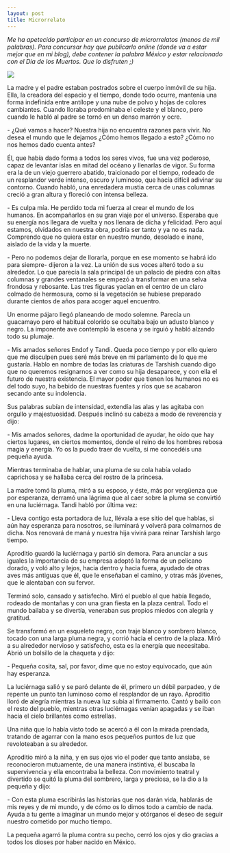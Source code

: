 ```yaml
---
layout: post
title: Microrrelato
---
```



_Me ha apetecido participar en un concurso de microrrelatos (menos de mil palabras). Para concursar hay que publicarlo online 
(donde va a estar mejor que en mi blog), debe contener la palabra México y estar relacionado con el Dia de los Muertos.
 Que lo disfruten ;)_

![](https://i.imgur.com/4VecwHF.png)

La madre y el padre estaban postrados sobre el cuerpo inmóvil de su hija. Ella, la creadora del espacio y el tiempo, donde todo ocurre, mantenía una forma indefinida entre antílope y una nube de polvo y hojas de colores cambiantes. Cuando lloraba predominaba el celeste y el blanco, pero cuando le habló al padre se tornó en un denso marrón y ocre. 


\- ¿Qué vamos a hacer? Nuestra hija no encuentra razones para vivir. No desea el mundo que le dejamos ¿Cómo hemos llegado a esto? ¿Cómo no nos hemos dado cuenta antes?

Él, que había dado forma a todos los seres vivos, fue una vez poderoso, capaz de levantar islas en mitad del océano y llenarlas de vigor. Su forma era la de un viejo guerrero abatido, traicionado por el tiempo, rodeado de un resplandor verde intenso, oscuro y luminoso, que hacía difícil adivinar su contorno. Cuando habló, una enredadera mustia cerca de unas columnas creció a gran altura  y floreció con intensa belleza.

\- Es culpa mía. He perdido toda mi fuerza al crear el mundo de los humanos. En acompañarlos en su gran viaje por el universo. Esperaba que su energía nos llegara de vuelta y nos llenara de dicha y felicidad. Pero aquí estamos, olvidados en nuestra obra, podría ser tanto y ya no es nada. Comprendo que no quiera estar en nuestro mundo, desolado e inane, aislado de la vida y la muerte.

\- Pero no podemos dejar de llorarla, porque en ese momento se habrá ido para siempre- dijeron a la vez. La unión de sus voces alteró todo a su alrededor. Lo que parecía la sala principal de un palacio de piedra con altas columnas y grandes ventanales se empezó a transformar en una selva frondosa y rebosante. Las tres figuras yacían en el centro de un claro colmado de hermosura, como si la vegetación se hubiese preparado durante cientos de años para acoger aquel encuentro. 

Un enorme pájaro llegó planeando de modo solemne. Parecía un guacamayo pero el habitual colorido se ocultaba bajo un adusto blanco y negro. La imponente ave contempló la escena y se irguió y habló alzando todo su plumaje.

\- Mis amados señores Endof y Tandi. Queda poco tiempo y por ello quiero que me disculpen pues seré más breve en mi parlamento de lo que me gustaría.  Hablo en nombre de todas las criaturas de Tarshish cuando digo que no queremos resignarnos a ver como su hija desaparece, y con ella el futuro de nuestra existencia. El mayor poder que tienen los humanos no es del todo suyo, ha bebido de nuestras fuentes y ríos que se acabaron secando ante su indolencia.

Sus palabras subían de intensidad, extendía las alas y las agitaba con orgullo y majestuosidad. Después inclinó su cabeza a modo de reverencia y dijo:

\-  Mis amados señores, dadme la oportunidad de ayudar, he oído que hay ciertos lugares, en ciertos momentos, donde el reino de los hombres rebosa magia y energía.  Yo os la puedo traer de vuelta, si me concedéis una pequeña ayuda.

Mientras terminaba de hablar, una pluma de su cola había volado caprichosa y se hallaba cerca del rostro de la princesa.

La madre tomó la pluma, miró a su esposo, y éste, más por vergüenza que por esperanza, derramó una lágrima que al caer sobre la pluma se convirtió en una luciérnaga. Tandi habló por última vez:

\- Lleva contigo esta portadora de luz, llévala a ese sitio del que hablas, si aún hay esperanza para nosotros, se iluminará y volverá para colmarnos de dicha. Nos renovará de maná y nuestra hija vivirá para reinar Tarshish largo tiempo.

Aproditio guardó la luciérnaga y partió sin demora. Para anunciar a sus iguales la importancia de su empresa adoptó la forma de un pelícano dorado, y voló alto y lejos, hacia dentro y hacia fuera, ayudado de otras aves más antiguas que él, que le enseñaban el camino, y otras más jóvenes, que le alentaban con su fervor. 

Terminó solo, cansado y satisfecho. Miró el pueblo al que había llegado, rodeado de montañas y con una gran fiesta en la plaza central. Todo el mundo bailaba y se divertía, veneraban sus propios miedos con alegría y gratitud. 

Se transformó en un esqueleto negro, con traje blanco y sombrero blanco, tocado con una larga pluma negra, y corrió hacia el centro de la plaza. Miró a su alrededor nervioso y satisfecho, esta es la energía que necesitaba. Abrió un bolsillo de la chaqueta y dijo:

\- Pequeña cosita, sal, por favor, dime que no estoy equivocado, que aún hay esperanza.

La luciérnaga salió y se paró delante de él, primero un débil parpadeo, y de repente un punto tan luminoso como el resplandor de un rayo. Aproditio lloró de alegría mientras la nueva luz subía al firmamento. Cantó y bailó con el resto del pueblo, mientras otras luciérnagas venían apagadas y se iban hacia el cielo brillantes como estrellas.

Una niña que lo había visto todo se acercó a él con la mirada prendada, tratando de agarrar con la mano esos pequeños puntos de luz que revoloteaban a su alrededor.

Aproditio miró a la niña, y en sus ojos vio el poder que tanto ansiaba, se reconocieron mutuamente, de una manera instintiva, él buscaba la supervivencia y ella encontraba la belleza. Con movimiento teatral y divertido se quitó la pluma del sombrero, larga y preciosa, se la dio a la pequeña y dijo:

\- Con esta pluma escribirás las historias que nos darán vida, hablarás de mis reyes y de mi mundo, y de cómo os lo dimos todo a cambio de nada. Ayuda a tu gente a imaginar un mundo mejor y otórganos el deseo de seguir nuestro cometido por mucho tiempo. 

La pequeña agarró la pluma contra su pecho, cerró los ojos y dio gracias a todos los dioses por haber nacido en México.
